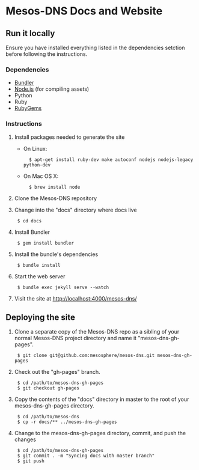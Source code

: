 # Mesos-DNS Docs and Website

## Run it locally

Ensure you have installed everything listed in the dependencies setction before
following the instructions.

### Dependencies

* [Bundler](http://bundler.io/)
* [Node.js](http://nodejs.org/) (for compiling assets)
* Python
* Ruby
* [RubyGems](https://rubygems.org/)

### Instructions

1. Install packages needed to generate the site

    * On Linux:

            $ apt-get install ruby-dev make autoconf nodejs nodejs-legacy python-dev
    * On Mac OS X:
    
            $ brew install node

2. Clone the Mesos-DNS repository

3. Change into the "docs" directory where docs live

        $ cd docs

4. Install Bundler

        $ gem install bundler

5. Install the bundle's dependencies

        $ bundle install

6. Start the web server

        $ bundle exec jekyll serve --watch

7. Visit the site at
   [http://localhost:4000/mesos-dns/](http://localhost:4000/mesos-dns/)

## Deploying the site

1. Clone a separate copy of the Mesos-DNS repo as a sibling of your normal
   Mesos-DNS project directory and name it "mesos-dns-gh-pages".

        $ git clone git@github.com:mesosphere/mesos-dns.git mesos-dns-gh-pages

2. Check out the "gh-pages" branch.

        $ cd /path/to/mesos-dns-gh-pages
        $ git checkout gh-pages

3. Copy the contents of the "docs" directory in master to the root of your
   mesos-dns-gh-pages directory.

        $ cd /path/to/mesos-dns
        $ cp -r docs/** ../mesos-dns-gh-pages

4. Change to the mesos-dns-gh-pages directory, commit, and push the changes

        $ cd /path/to/mesos-dns-gh-pages
        $ git commit . -m "Syncing docs with master branch"
        $ git push
